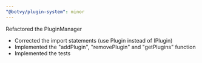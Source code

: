 ```yaml
---
"@botvy/plugin-system": minor
---
```


Refactored the PluginManager

- Corrected the import statements (use Plugin instead of IPlugin)
- Implemented the "addPlugin", "removePlugin" and "getPlugins" function
- Implemented the tests
